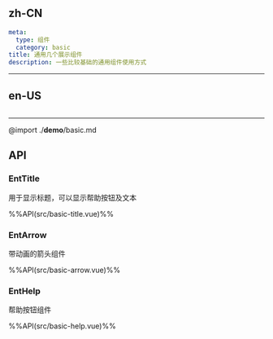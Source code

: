 ## zh-CN
```yaml
meta:
  type: 组件
  category: basic
title: 通用几个展示组件
description: 一些比较基础的通用组件使用方式
```
---
## en-US
```yaml

```
---

@import ./__demo__/basic.md

## API

### EntTitle
用于显示标题，可以显示帮助按钮及文本

%%API(src/basic-title.vue)%%

### EntArrow
带动画的箭头组件

%%API(src/basic-arrow.vue)%%

### EntHelp
帮助按钮组件

%%API(src/basic-help.vue)%%
